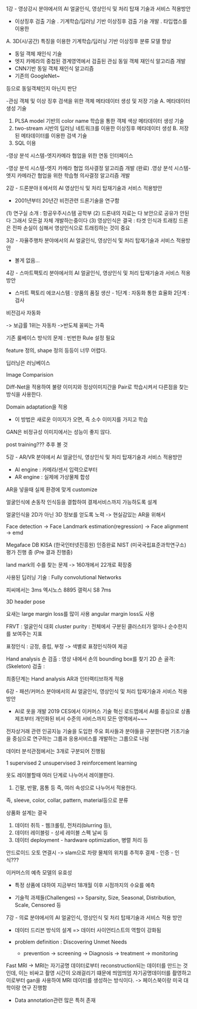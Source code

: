 1강 - 영상강시 분야에서의 AI 얼굴인식, 영상인식 및 처리 탑재 기술과 서비스 적용방안

- 이상징후 검출 기술
   . 기계학습/딥러닝 기반 이상징후 검출 기술 개발
   . 타입랩스를 이용한


A. 3D(시/공간) 특징을 이용한 기계학습/딥러닝 기반 이상징후 분류 모델 향상

- 동일 객체 재인식 기술
- 엣지 카메라의 중첩된 경계영역에서 검출된 관심 동일 객체 재인식 알고리즘 개발
- CNN기반 동일 객체 재인식 알고리즘
- 기존의 GoogleNet~

등으로 동일객체인지 아닌지 판단

-관심 객체 및 이상 징후 검색을 위한 객체 메타데이터 생성 및 저장 기술
A. 메타데이터 생성 기술
1. PLSA model 기반의 color name 학습을 통한 객체 색상 메타데이터 생성 기술
2. two-stream 시반의 딥러닝 네트워크를 이용한 이상징후 메타데이터 생성
B. 저장된 메타데이터를 이용한 검색 기술
1. SQL 이용

-영상 분석 시스템-엣지카메라 협업을 위한 연동 인터페이스


-영상 분석 시스템-엣지 카메라 협업 의사결정 알고리즘 개발 (완료)
.영상 분석 시스템-엣지 카메라간 협업을 위한 학습형 의사결정 알고리즘 개발


2강 - 드론분야ㅐ에서의 AI 영상인식 및 처리 탑재기술과 서비스 적용방안
- 2001년부터 20년간 비전관련 드론기술을 연구함

(1) 연구실 소개 : 항공우주시스템 공학부
(2) 드론내의 자료는 다 보안으로 공유가 안된다 그래서 모든걸 자체 개발하는중이다
(3) 영상인식은 결국 : 타겟 인식과 트래킹
드론은 전파 손실이 심해서 영상인식으로 트래킹하는 것이 중요

3강 - 자율주행차 분야에서의 AI 얼굴인식, 영상인식 및 처리 탑재기술과 서비스 적용방안

- 볼게 없음...

4강 - 스마트팩토리 분야에서의 AI 얼굴인식, 영상인식 및 처리 탑재기술과 서비스 적용방안


- 스마트 팩토리 에코시스템
 : 양품의 품질 생산 -
1단계 : 자동화 통한 효율화
2단계 : 검사


비전검사 자동화

-> 보급률 1위는 자동차 ->반도체
꼴찌는 가죽


기존 룰베이스 방식의 문제 : 빈번한 Rule 설정 필요

feature 정의, shape 정의 등등이 너무 어렵다.


딥러닝은 러닝베이스


Image Comparision

Diff-Net을 적용하여 불량 이미지와 정상이미지간을 Pair로 학습시켜서 다른점을 찾는 방식을 사용한다.

Domain adaptation을 적용
- 이 방법은 새로운 이미지가 오면, 즉 소수 이미지를 가지고 학습

GAN은 비정규성 이미지에서는 성능이 좋지 않다.


post training??? 추후 볼 것

5강 - AR/VR 분야에서 AI 얼굴인식, 영상인식 및 처리 탑재기술과 서비스 적용방안

- AI engine : 카메라/센서 입력으로부터
- AR engine : 실제에 가상물체 합성


AR을 넣을때 실제 환경에 맞게 customize


얼굴인식에 손동작 인식등을 결합하여 결제서비스까지 가능하도록 설계

얼굴인식을 2D가 아닌 3D 정보를 얻도록 노력 -> 현실감있는 AR을 위해서


Face detection -> Face Landmark estimation(regression) -> Face alignment -> emd

Megaface DB
KISA (한국인터넷진흥원) 인증완료
NIST (미국국립표준과학연구소) 평가 진행 중 (Pre 결과 진행중)

land mark의 수를 찾는 문제 -> 160개에서 22개로 확장중



사용된 딥러닝 기술 : Fully convolutional Networks

피씨에서는 3ms
엑시노스 8895 갤럭시 S8 7ms


3D header pose


요새는 large margin loss를 많이 사용
angular margin loss도 사용

FRVT : 얼굴인식 대회
cluster purity : 전체에서 구분된 클러스터가 얼마나 순수한지를 보여주는 지표

표정인식 : 긍정, 중립, 부정 -> 색별로 표정인식하여 제공


Hand analysis
손 검출 : 영상 내에서 손의 bounding box를 찾기
2D 손 골격: (Skeleton) 검출 :

최종단계는 Hand analysis AR과 인터랙티브하게 적용


6강 - 패션/커머스 분야에서의 AI 얼굴인식, 영상인식 및 처리 탑재기술과 서비스 적용방안

- AI로 옷을 개발
2019 CES에서 이커머스 기술 혁신 로드맵에서 AI를 중심으로 상품 제조부터 개인화된 비서 수준의 서비스까지 모든 영역에서~~~


전자상거래 관련 인공지능 기술을 도입한 주요 회사들과 분야들을 구분한다면 기초기술을 중심으로 연구하는 그룹과 응용서비스를 개발하는 그룹으로 나뉨


데이터 분석관점에서는 3개로 구분되어 진행됨


1 supervised
2 unsupervised
3 reinforcement learning

옷도 레이블할때 여러 단계로 나누어서 레이블한다.

1) 긴팔, 반팔, 몸통 등
즉, 여러 속성으로 나누어서 적용한다.


즉, sleeve, color, collar, pattern, material등으로 분류


상품화 설계는 결국

1) 데이터 취득 - 웹크롤링, 전처리(blurring 등), 
2) 데이터 레이블링 -  상세 레이블 스펙 날씨 등
3) 데이터 deployment - hardware optimization, 병렬 처리 등

안드로이드 오토 연결시 -> slam으로 차량 물체의 위치를 추적후 결제 - 인증 - 인식???


이커머스의 예측 모델의 유효성
- 특정 상품에 대하여 지금부터 18개월 이후 시점까지의 수요를 예측

- 기술적 과제들(Challenges)
  => Sparsity, Size, Seasonal, Distribution, Scale, Censored 등


7강 - 의료 분야에서의 AI 얼굴인식, 영상인식 및 처리 탑재기술과 서비스 적용 방안
- 데이터 드리븐 방식의 설계
 => 데이터 사이언티스트의 역할이 강화됨

- problem definition
  : Discovering Unmet Needs
  - prevention -> screening -> Diagnosis -> treatment -> monitoring


Fast MRI -> MRI는 자기공명 데이터로부터 reconstruction되는 데이터를 만드는 것인데, 이는 비싸고 촬영 시간이 오래걸리기 떄문에
띄엄띄엄 자기공명데이터를 촬영하고 이로부터 gan을 사용하여 MRI 데이터를 생성하는 방식이다.
-> 페이스북이랑 미국 대학이랑 연구 진행함

- Data annotation관련 많은 특허 존재







